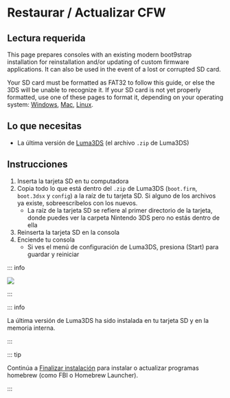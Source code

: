 # Restaurar / Actualizar CFW

## Lectura requerida

This page prepares consoles with an existing modern boot9strap installation for reinstallation and/or updating of custom firmware applications. It can also be used in the event of a lost or corrupted SD card.

Your SD card must be formatted as FAT32 to follow this guide, or else the 3DS will be unable to recognize it. If your SD card is not yet properly formatted, use one of these pages to format it, depending on your operating system: [Windows](formatting-sd-\(windows\)), [Mac](formatting-sd-\(mac\)), [Linux](formatting-sd-\(linux\)).

## Lo que necesitas

- La última versión de [Luma3DS](https://github.com/LumaTeam/Luma3DS/releases/latest) (el archivo `.zip` de Luma3DS)

## Instrucciones

1. Inserta la tarjeta SD en tu computadora
2. Copia todo lo que está dentro del `.zip` de Luma3DS (`boot.firm`, `boot.3dsx` y `config`) a la raíz de tu tarjeta SD. Si alguno de los archivos ya existe, sobreescríbelos con los nuevos.
   - La raíz de la tarjeta SD se refiere al primer directorio de la tarjeta, donde puedes ver la carpeta Nintendo 3DS pero no estás dentro de ella
3. Reinserta la tarjeta SD en la consola
4. Enciende tu consola
   - Si ves el menú de configuración de Luma3DS, presiona (Start) para guardar y reiniciar

::: info

![](/images/screenshots/restoringcfw-root-layout.png)

:::

::: info

La última versión de Luma3DS ha sido instalada en tu tarjeta SD y en la memoria interna.

:::

::: tip

Continúa a [Finalizar instalación](finalizing-setup) para instalar o actualizar programas homebrew (como FBI o Homebrew Launcher).

:::
